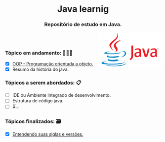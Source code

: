 <div align="center">
 
# Java learnig
### Repositório de estudo em Java.

</div> 

<img src="./logo-java.png" width="200" align="right"/>

<br/>
<br/>

<div>

### Tópico em andamento: 👨🏽‍💻
- [x] [OOP - Programação orientada a objeto.](object)
- [x] Resumo da história do java.

### Tópicos a serem abordados: 📋
- [ ] IDE ou Ambiente integrado de desenvolvimento.
- [ ] Estrutura de código java.
- [ ] ⏳...

### Tópicos finalizados: 🗃 
- [x] [Entendendo suas siglas e versões.](version-initials.md)
</div>
